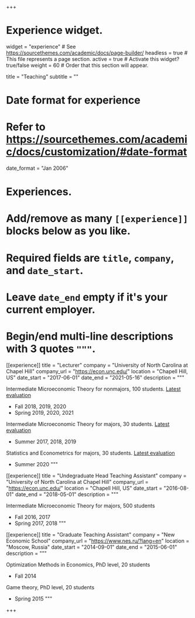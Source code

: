 +++
# Experience widget.
widget = "experience"  # See https://sourcethemes.com/academic/docs/page-builder/
headless = true  # This file represents a page section.
active = true  # Activate this widget? true/false
weight = 60  # Order that this section will appear.

title = "Teaching"
subtitle = ""

# Date format for experience
#   Refer to https://sourcethemes.com/academic/docs/customization/#date-format
date_format = "Jan 2006"

# Experiences.
#   Add/remove as many `[[experience]]` blocks below as you like.
#   Required fields are `title`, `company`, and `date_start`.
#   Leave `date_end` empty if it's your current employer.
#   Begin/end multi-line descriptions with 3 quotes `"""`.
[[experience]]
  title = "Lecturer"
  company = "University of North Carolina at Chapel Hill"
  company_url = "https://econ.unc.edu/"
  location = "Chapell Hill, US"
  date_start = "2017-06-01"
  date_end = "2021-05-16"
  description = """

  Intermediate Microeconomic Theory for nonmajors, 100 students. [Latest evaluation](/files/Evaluations_Econ310_Spring2020.pdf)
  * Fall 2018, 2019, 2020
  * Spring 2019, 2020, 2021

  Intermediate Microeconomic Theory for majors, 30 students. [Latest evaluation](/files/Evaluations_Econ410_Summer2019.pdf)
  * Summer 2017, 2018, 2019

  Statistics and Econometrics for majors, 30 students. [Latest evaluation](/files/Evaluations_Econ400_Summer2020.pdf)
  * Summer 2020
  """


[[experience]]
  title = "Undegraduate Head Teaching Assistant"
  company = "University of North Carolina at Chapel Hill"
  company_url = "https://econ.unc.edu/"
  location = "Chapell Hill, US"
  date_start = "2016-08-01"
  date_end = "2018-05-01"
  description = """

  Intermediate Microeconomic Theory for majors, 500 students
  * Fall 2016, 2017
  * Spring 2017, 2018
  """

[[experience]]
  title = "Graduate Teaching Assistant"
  company = "New Economic School"
  company_url = "https://www.nes.ru/?lang=en"
  location = "Moscow, Russia"
  date_start = "2014-09-01"
  date_end = "2015-06-01"
  description = """

  Optimization Methods in Economics, PhD level, 20 students
  * Fall 2014

  Game theory, PhD level, 20 students
  * Spring 2015
  """

+++
